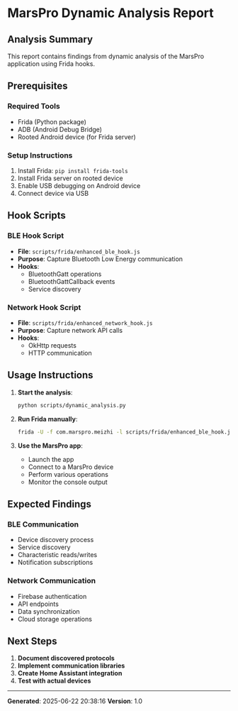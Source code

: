 # MarsPro Dynamic Analysis Report

## Analysis Summary

This report contains findings from dynamic analysis of the MarsPro application using Frida hooks.

## Prerequisites

### Required Tools
- Frida (Python package)
- ADB (Android Debug Bridge)
- Rooted Android device (for Frida server)

### Setup Instructions
1. Install Frida: `pip install frida-tools`
2. Install Frida server on rooted device
3. Enable USB debugging on Android device
4. Connect device via USB

## Hook Scripts

### BLE Hook Script
- **File**: `scripts/frida/enhanced_ble_hook.js`
- **Purpose**: Capture Bluetooth Low Energy communication
- **Hooks**:
  - BluetoothGatt operations
  - BluetoothGattCallback events
  - Service discovery

### Network Hook Script
- **File**: `scripts/frida/enhanced_network_hook.js`
- **Purpose**: Capture network API calls
- **Hooks**:
  - OkHttp requests
  - HTTP communication

## Usage Instructions

1. **Start the analysis**:
   ```bash
   python scripts/dynamic_analysis.py
   ```

2. **Run Frida manually**:
   ```bash
   frida -U -f com.marspro.meizhi -l scripts/frida/enhanced_ble_hook.js -l scripts/frida/enhanced_network_hook.js
   ```

3. **Use the MarsPro app**:
   - Launch the app
   - Connect to a MarsPro device
   - Perform various operations
   - Monitor the console output

## Expected Findings

### BLE Communication
- Device discovery process
- Service discovery
- Characteristic reads/writes
- Notification subscriptions

### Network Communication
- Firebase authentication
- API endpoints
- Data synchronization
- Cloud storage operations

## Next Steps

1. **Document discovered protocols**
2. **Implement communication libraries**
3. **Create Home Assistant integration**
4. **Test with actual devices**

---

**Generated**: 2025-06-22 20:38:16
**Version**: 1.0
